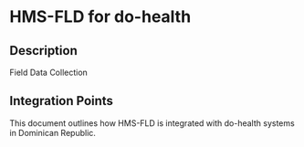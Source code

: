 # HMS-FLD for do-health

## Description

Field Data Collection

## Integration Points

This document outlines how HMS-FLD is integrated with do-health systems in Dominican Republic.
